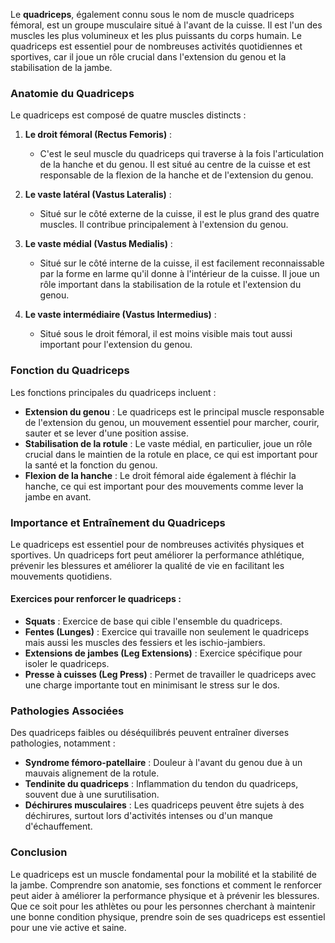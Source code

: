 Le **quadriceps**, également connu sous le nom de muscle quadriceps fémoral, est un groupe musculaire situé à l'avant de la cuisse. Il est l'un des muscles les plus volumineux et les plus puissants du corps humain. Le quadriceps est essentiel pour de nombreuses activités quotidiennes et sportives, car il joue un rôle crucial dans l'extension du genou et la stabilisation de la jambe.

### Anatomie du Quadriceps

Le quadriceps est composé de quatre muscles distincts :

1. **Le droit fémoral (Rectus Femoris)** :
   - C'est le seul muscle du quadriceps qui traverse à la fois l'articulation de la hanche et du genou. Il est situé au centre de la cuisse et est responsable de la flexion de la hanche et de l'extension du genou.

2. **Le vaste latéral (Vastus Lateralis)** :
   - Situé sur le côté externe de la cuisse, il est le plus grand des quatre muscles. Il contribue principalement à l'extension du genou.

3. **Le vaste médial (Vastus Medialis)** :
   - Situé sur le côté interne de la cuisse, il est facilement reconnaissable par la forme en larme qu'il donne à l'intérieur de la cuisse. Il joue un rôle important dans la stabilisation de la rotule et l'extension du genou.

4. **Le vaste intermédiaire (Vastus Intermedius)** :
   - Situé sous le droit fémoral, il est moins visible mais tout aussi important pour l'extension du genou.

### Fonction du Quadriceps

Les fonctions principales du quadriceps incluent :

- **Extension du genou** : Le quadriceps est le principal muscle responsable de l'extension du genou, un mouvement essentiel pour marcher, courir, sauter et se lever d'une position assise.
- **Stabilisation de la rotule** : Le vaste médial, en particulier, joue un rôle crucial dans le maintien de la rotule en place, ce qui est important pour la santé et la fonction du genou.
- **Flexion de la hanche** : Le droit fémoral aide également à fléchir la hanche, ce qui est important pour des mouvements comme lever la jambe en avant.

### Importance et Entraînement du Quadriceps

Le quadriceps est essentiel pour de nombreuses activités physiques et sportives. Un quadriceps fort peut améliorer la performance athlétique, prévenir les blessures et améliorer la qualité de vie en facilitant les mouvements quotidiens.

#### Exercices pour renforcer le quadriceps :

- **Squats** : Exercice de base qui cible l'ensemble du quadriceps.
- **Fentes (Lunges)** : Exercice qui travaille non seulement le quadriceps mais aussi les muscles des fessiers et les ischio-jambiers.
- **Extensions de jambes (Leg Extensions)** : Exercice spécifique pour isoler le quadriceps.
- **Presse à cuisses (Leg Press)** : Permet de travailler le quadriceps avec une charge importante tout en minimisant le stress sur le dos.

### Pathologies Associées

Des quadriceps faibles ou déséquilibrés peuvent entraîner diverses pathologies, notamment :

- **Syndrome fémoro-patellaire** : Douleur à l'avant du genou due à un mauvais alignement de la rotule.
- **Tendinite du quadriceps** : Inflammation du tendon du quadriceps, souvent due à une surutilisation.
- **Déchirures musculaires** : Les quadriceps peuvent être sujets à des déchirures, surtout lors d'activités intenses ou d'un manque d'échauffement.

### Conclusion

Le quadriceps est un muscle fondamental pour la mobilité et la stabilité de la jambe. Comprendre son anatomie, ses fonctions et comment le renforcer peut aider à améliorer la performance physique et à prévenir les blessures. Que ce soit pour les athlètes ou pour les personnes cherchant à maintenir une bonne condition physique, prendre soin de ses quadriceps est essentiel pour une vie active et saine.